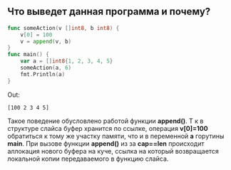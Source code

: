 ## Что выведет данная программа и почему?
```go
func someAction(v []int8, b int8) {
    v[0] = 100
    v = append(v, b)
}
func main() {
    var a = []int8{1, 2, 3, 4, 5}
    someAction(a, 6)
    fmt.Println(a)
}
```

Out:
```
[100 2 3 4 5]
```

Такое поведение обусловлено работой функции **append()**. Т к в структуре слайса буфер хранится по ссылке, операция **v[0]=100** обратиться к тому же участку памяти, что и в переменной **a** горутины **main**.
При вызове функции **append()** из за **cap==len** происходит аллокация нового буфера на куче, ссылка на который возвращается локальной копии передаваемого в функцию слайса.